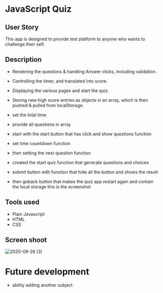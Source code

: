 # JavaScript Quiz

## User Story

This app is designed to provide test platform to anyone who wants to challenge their self.

## Description

* Rendering the questions & handling Answer clicks, including validation.
* Controlling the timer, and translated into score.
* Displaying the various pages and  start the quiz.
* Storing new high score entries as objects in an array, which is then pushed & pulled from localStorage.

* set the total time 

* provide all questions in array

* start with the start button that has click and show questions function

* set time countdown function

* then setting the next question function 

* created the start quiz function that generate questions and choices

* submit button with function that hide all the button and shows the result

* then goback button that makes the quiz app restart again and contain the local storage
this is the screenshot


## Tools used
* Plain Javascript
* HTML
* CSS
 
## Screen shoot
![2020-09-26 (3)](https://user-images.githubusercontent.com/65261399/94378040-f64c5400-00da-11eb-83b6-3c0848cecbec.png)

# Future development

* ability adding another subject 
